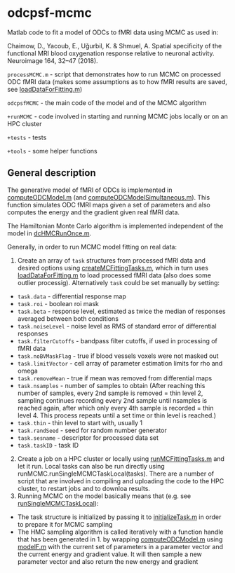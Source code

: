 # odcpsf-mcmc
Matlab code to fit a model of ODCs to fMRI data using MCMC as used in:

Chaimow, D., Yacoub, E., Uğurbil, K. & Shmuel, A. Spatial specificity of the functional MRI blood oxygenation response relative to neuronal activity. Neuroimage 164, 32–47 (2018).

`processMCMC.m` - script that demonstrates how to run MCMC on processed ODC fMRI data (makes some assumptions as to how fMRI results are saved, see [loadDataForFitting.m](+runMCMC/private/loadDataForFitting.m))

`odcpsfMCMC` - the main code of the model and of the MCMC algorithm

`+runMCMC` - code involved in starting and running MCMC jobs locally or on an HPC cluster

`+tests` - tests

`+tools` - some helper functions

## General description

The generative model of fMRI of ODCs is implemented in [computeODCModel.m](odcpsfMCMC/computeODCModel.m) (and [computeODCModelSimultaneous.m](odcpsfMCMC/computeODCModelSimultaneous.m)). This function simulates ODC fMRI maps given a set of parameters and also computes the energy and the gradient given real fMRI data.

The Hamiltonian Monte Carlo algorithm is implemented independent of the model in [dcHMCRunOnce.m](odcpsfMCMC/dcHMCRunOnce.m).

Generally, in order to run MCMC model fitting on real data:

1. Create an array of `task` structures from processed fMRI data and desired options using [createMCFittingTasks.m](+runMCMC/createMCFittingTasks.m), which in turn uses [loadDataForFitting.m](+runMCMC/private/loadDataForFitting.m) to load processed fMRI data (also does some outlier processig). Alternatively `task` could be set manually by setting:
  - `task.data` - differential response map
  - `task.roi` - boolean roi mask
  - `task.beta` - response level, estimated as twice the median of responses averaged between both conditions
  - `task.noiseLevel` - noise level as RMS of standard error of differential responses
  - `task.filterCutoffs` - bandpass filter cutoffs, if used in processing of fMRI data
  - `task.noBVMaskFlag` - true if blood vessels voxels were not masked out
  - `task.limitVector` - cell array of parameter estimation limits for rho and omega
  - `task.removeMean` - true if mean was removed from differential maps
  - `task.nsamples` - number of samples to obtain  (After reaching this number of samples, every 2nd sample is removed = thin level 2, sampling continues recording every 2nd sample until nsamples is reached again, after which only every 4th sample is recorded = thin level 4. This process repeats until a set time or thin level is reached.)
  - `task.thin` - thin level to start with, usually 1
  - `task.randSeed` - seed for random number generator
  - `task.sesname` - descriptor for processed data set
  - `task.taskID` - task ID
2. Create a job on a HPC cluster or locally using [runMCFittingTasks.m](+runMCMC/runMCFittingTasks.m) and let it run. Local tasks can also be run directly using runMCMC.runSingleMCMCTaskLocal(tasks). There are a number of script that are involved in compiling and uploading the code to the HPC cluster, to restart jobs and to downloa results.  
3. Running MCMC on the model basically means that (e.g. see [runSingleMCMCTaskLocal](+runMCMC/runSingleMCMCTaskLocal.m)):
  - The task structure is initialized by passing it to  [initializeTask.m](odcpsfMCMC/dcHMCRunOnce.m) in order to prepare it for MCMC sampling
  - The HMC sampling algorithm is called iteratively with a function handle that has been generated in 1. by wrapping [computeODCModel.m](odcpsfMCMC/computeODCModel.m) using [modelF.m](odcpsfMCMC/modelF.m) with the current set of parameters in a parameter vector and the current energy and gradient value. It will then sample a new parameter vector and also return the new energy and gradient 
